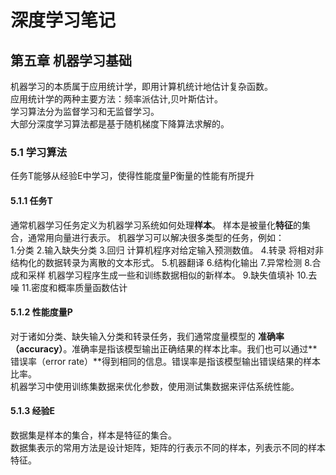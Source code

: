 # 深度学习笔记
## 第五章 机器学习基础  
机器学习的本质属于应用统计学，即用计算机统计地估计复杂函数。  
应用统计学的两种主要方法：频率派估计,贝叶斯估计。  
学习算法分为监督学习和无监督学习。  
大部分深度学习算法都是基于随机梯度下降算法求解的。
### 5.1 学习算法  
任务T能够从经验E中学习，使得性能度量P衡量的性能有所提升
#### 5.1.1 任务T  
通常机器学习任务定义为机器学习系统如何处理**样本**。 样本是被量化**特征**的集合，通常用向量进行表示。
机器学习可以解决很多类型的任务，例如：  
1.分类
2.输入缺失分类
3.回归  计算机程序对给定输入预测数值。
4.转录  将相对非结构化的数据转录为离散的文本形式。
5.机器翻译
6.结构化输出
7.异常检测
8.合成和采样  机器学习程序生成一些和训练数据相似的新样本。
9.缺失值填补
10.去噪
11.密度和概率质量函数估计  
#### 5.1.2 性能度量P  
对于诸如分类、缺失输入分类和转录任务，我们通常度量模型的 **准确率（accuracy）**。准确率是指该模型输出正确结果的样本比率。我们也可以通过**错误率（error
rate）**得到相同的信息。错误率是指该模型输出错误结果的样本比率。  
机器学习中使用训练集数据来优化参数，使用测试集数据来评估系统性能。
#### 5.1.3 经验E
数据集是样本的集合，样本是特征的集合。  
数据集表示的常用方法是设计矩阵，矩阵的行表示不同的样本，列表示不同的样本特征。
